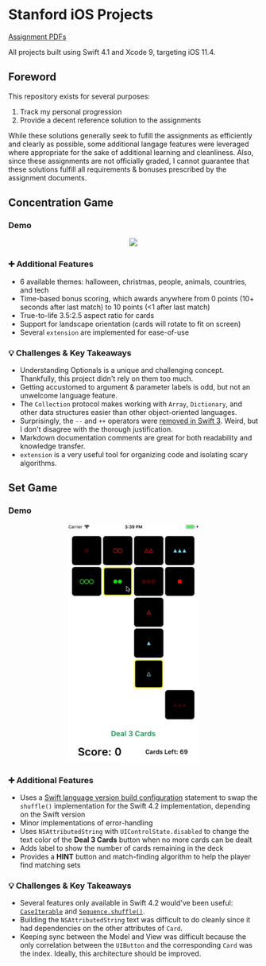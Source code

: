 # Stanford iOS Projects

[Assignment PDFs](https://drive.google.com/drive/folders/1-TWZDChwwzkiGzt78QlPZDzN-j82JfR6)

All projects built using Swift 4.1 and Xcode 9, targeting iOS 11.4.

## Foreword

This repository exists for several purposes:

1. Track my personal progression
1. Provide a decent reference solution to the assignments

While these solutions generally seek to fufill the assignments as efficiently and clearly as possible, some additional langage features were leveraged where appropriate for the sake of additional learning and cleanliness. Also, since these assignments are not officially graded, I cannot guarantee that these solutions fulfill all requirements & bonuses prescribed by the assignment documents.

## Concentration Game

### Demo

<p align="center">
	<img src="Demos/concentration.gif">
</p>

### :heavy_plus_sign: Additional Features

- 6 available themes: halloween, christmas, people, animals, countries, and tech
- Time-based bonus scoring, which awards anywhere from 0 points (10+ seconds after last match) to 10 points (<1 after last match)
- True-to-life 3.5:2.5 aspect ratio for cards
- Support for landscape orientation (cards will rotate to fit on screen)
- Several `extension` are implemented for ease-of-use

### :bulb: Challenges & Key Takeaways

- Understanding Optionals is a unique and challenging concept. Thankfully, this project didn't rely on them too much.
- Getting accustomed to argument & parameter labels is odd, but not an unwelcome language feature.
- The `Collection` protocol makes working with `Array`, `Dictionary`, and other data structures easier than other object-oriented languages.
- Surprisingly, the `--` and `++` operators were [removed in Swift 3](https://github.com/apple/swift-evolution/blob/master/proposals/0004-remove-pre-post-inc-decrement.md). Weird, but I don't disagree with the thorough justification.
- Markdown documentation comments are great for both readability and knowledge transfer.
- `extension` is a very useful tool for organizing code and isolating scary algorithms.

## Set Game

### Demo

<p align="center">
	<img src="Demos/set.gif">
</p>

### :heavy_plus_sign: Additional Features

- Uses a [Swift language version build configuration](https://github.com/apple/swift-evolution/blob/master/proposals/0020-if-swift-version.md) statement to swap the `shuffle()` implementation for the Swift 4.2 implementation, depending on the Swift version
- Minor implementations of error-handling
- Uses `NSAttributedString` with `UIControlState.disabled` to change the text color of the **Deal 3 Cards** button when no more cards can be dealt
- Adds label to show the number of cards remaining in the deck
- Provides a **HINT** button and match-finding algorithm to help the player find matching sets

### :bulb: Challenges & Key Takeaways

- Several features only available in Swift 4.2 would've been useful: [`CaseIterable`](https://github.com/apple/swift-evolution/blob/master/proposals/0194-derived-collection-of-enum-cases.md) and [`Sequence.shuffle()`](https://github.com/apple/swift-evolution/blob/master/proposals/0202-random-unification.md).
- Building the `NSAttributedString` text was difficult to do cleanly since it had dependencies on the other attributes of `Card`.
- Keeping sync between the Model and View was difficult because the only correlation between the `UIButton` and the corresponding `Card` was the index. Ideally, this architecture should be improved.

